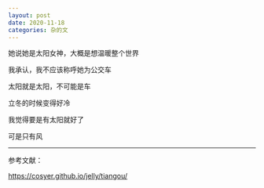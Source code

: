 ```yaml
---
layout: post
date: 2020-11-18
categories: 杂的文
---
```




她说她是太阳女神，大概是想温暖整个世界

我承认，我不应该称呼她为公交车

太阳就是太阳，不可能是车



立冬的时候变得好冷

我觉得要是有太阳就好了

可是只有风



---

参考文献：

https://cosyer.github.io/jelly/tiangou/
